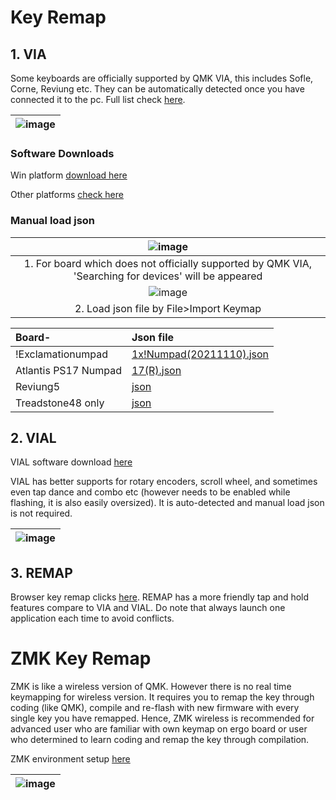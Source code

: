 # Key Remap

## 1. VIA
Some keyboards are officially supported by QMK VIA, this includes Sofle, Corne, Reviung etc. They can be automatically detected once you have connected it to the pc. Full list check [here](https://qmk.fm/keyboards/).

|![image](https://user-images.githubusercontent.com/79617315/154873124-6340461c-81b5-4729-9784-42eac6e8aeab.png)|
|:--:|


### Software Downloads
Win platform [download here](https://github.com/the-via/releases/releases/download/v1.3.1/via-1.3.1-win.exe )

Other platforms [check here](https://github.com/the-via/releases/releases/tag/v1.3.1)




### Manual load json

|![image](https://user-images.githubusercontent.com/79617315/151114691-ddf1d27f-03e5-481a-8a68-3ebee69ece40.png)|
|:--:|
|1. For board which does not officially supported by QMK VIA, 'Searching for devices' will be appeared|
|![image](https://user-images.githubusercontent.com/79617315/151115099-f0ecfcd5-4caf-430f-a958-7c6f6d7ee02f.png)|
|2. Load json file by File>Import Keymap|

|Board-| Json file|
|:-|:-|
|!Exclamationumpad| [1x!Numpad(20211110).json](https://drive.google.com/file/d/1nIkr1yTWvWySqZaXR8mvZJhkzTd3gzse/view?usp=sharing)|
|Atlantis PS17 Numpad| [17(R).json](https://drive.google.com/file/d/1a7J1gHCxJdgyzfK0JylTgI1jKATKNYiH/view?usp=sharing)|
|Reviung5|[json](https://drive.google.com/file/d/1JrSSA8Qib7lLGcd4dTRIU_LEoJuPl7SZ/view?usp=sharing)|
|Treadstone48 only|[json](https://drive.google.com/file/d/1txMdJA8-L_YZK245hUbvFW9iSHybxjIP/view?usp=sharing)|


## 2. VIAL
VIAL software download [here](https://get.vial.today/download/)

VIAL has better supports for rotary encoders, scroll wheel, and sometimes even tap dance and combo etc (however needs to be enabled while flashing, it is also easily oversized). It is auto-detected and manual load json is not required. 

|![image](https://user-images.githubusercontent.com/79617315/154873060-5edc2146-2bd9-4bd3-b185-8f6a5cbcffa6.png)|
|:--:|

## 3. REMAP
Browser key remap clicks [here](https://remap-keys.app/). REMAP has a more friendly tap and hold features compare to VIA and VIAL. 
Do note that always launch one application each time to avoid conflicts. 

# ZMK Key Remap

ZMK is like a wireless version of QMK. However there is no real time keymapping for wireless version. It requires you to remap the key through coding (like QMK), compile and re-flash with new firmware with every single key you have remapped. Hence, ZMK wireless is recommended for advanced user who are familiar with own keymap on ergo board or user who determined to learn coding and remap the key through compilation. 

ZMK environment setup [here](https://zmk.dev/docs/development/setup/)

|![image](https://user-images.githubusercontent.com/79617315/154873335-a441ce0f-476c-4e77-8755-b2be604f6c53.png)|
|:--:|
